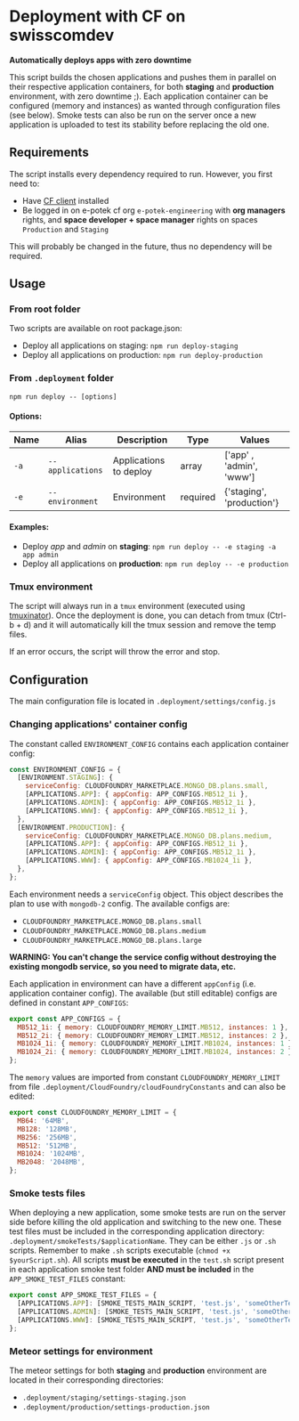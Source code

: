 # Deployment with CF on swisscomdev

**Automatically deploys apps with zero downtime**

This script builds the chosen applications and pushes them in parallel on their respective application containers, for both **staging** and **production** environment, with zero downtime ;). Each application container can be configured (memory and instances) as wanted through configuration files (see below).
Smoke tests can also be run on the server once a new application is uploaded to test its stability before replacing the old one.

## Requirements

The script installs every dependency required to run. However, you first need to:

- Have [CF client](https://docs.cloudfoundry.org/cf-cli/install-go-cli.html) installed
- Be logged in on e-potek cf org `e-potek-engineering` with **org managers** rights, and **space developer + space manager** rights on spaces `Production` and `Staging`

This will probably be changed in the future, thus no dependency will be required.

## Usage

### From root folder

Two scripts are available on root package.json:

- Deploy all applications on staging: `npm run deploy-staging`
- Deploy all applications on production: `npm run deploy-production`

### From `.deployment` folder

`npm run deploy -- [options]`

#### Options:
| Name | Alias            | Description            | Type     | Values                    |
| ---- | ---------------- | ---------------------- | -------- | ------------------------- |
| `-a` | `--applications` | Applications to deploy | array    | ['app' , 'admin', 'www']  |
| `-e` | `--environment`  | Environment            | required | {'staging', 'production'} |

#### Examples:

- Deploy *app* and *admin* on **staging**: `npm run deploy -- -e staging -a app admin`
- Deploy all applications on **production**: `npm run deploy -- -e production`

### Tmux environment

The script will always run in a `tmux` environment (executed using [tmuxinator](https://github.com/tmuxinator/tmuxinator)). Once the deployment is done, you can detach from tmux (Ctrl-b + d) and it will automatically kill the tmux session and remove the temp files.

If an error occurs, the script will throw the error and stop.

## Configuration
The main configuration file is located in `.deployment/settings/config.js`

### Changing applications' container config
The constant called `ENVIRONMENT_CONFIG` contains each application container config:

```javascript
const ENVIRONMENT_CONFIG = {
  [ENVIRONMENT.STAGING]: {
    serviceConfig: CLOUDFOUNDRY_MARKETPLACE.MONGO_DB.plans.small,
    [APPLICATIONS.APP]: { appConfig: APP_CONFIGS.MB512_1i },
    [APPLICATIONS.ADMIN]: { appConfig: APP_CONFIGS.MB512_1i },
    [APPLICATIONS.WWW]: { appConfig: APP_CONFIGS.MB512_1i },
  },
  [ENVIRONMENT.PRODUCTION]: {
    serviceConfig: CLOUDFOUNDRY_MARKETPLACE.MONGO_DB.plans.medium,
    [APPLICATIONS.APP]: { appConfig: APP_CONFIGS.MB512_1i },
    [APPLICATIONS.ADMIN]: { appConfig: APP_CONFIGS.MB512_1i },
    [APPLICATIONS.WWW]: { appConfig: APP_CONFIGS.MB1024_1i },
  },
};
```

Each environment needs a `serviceConfig` object. This object describes the plan to use with `mongodb-2` config. The available configs are:

- `CLOUDFOUNDRY_MARKETPLACE.MONGO_DB.plans.small`
- `CLOUDFOUNDRY_MARKETPLACE.MONGO_DB.plans.medium`
- `CLOUDFOUNDRY_MARKETPLACE.MONGO_DB.plans.large`


**WARNING: You can't change the service config without destroying the existing mongodb service, so you need to migrate data, etc.**

Each application in environment can have a different `appConfig` (i.e. application container config). The available (but still editable) configs are defined in constant `APP_CONFIGS`:

```javascript
export const APP_CONFIGS = {
  MB512_1i: { memory: CLOUDFOUNDRY_MEMORY_LIMIT.MB512, instances: 1 },
  MB512_2i: { memory: CLOUDFOUNDRY_MEMORY_LIMIT.MB512, instances: 2 },
  MB1024_1i: { memory: CLOUDFOUNDRY_MEMORY_LIMIT.MB1024, instances: 1 },
  MB1024_2i: { memory: CLOUDFOUNDRY_MEMORY_LIMIT.MB1024, instances: 2 },
};
```

The `memory` values are imported from constant `CLOUDFOUNDRY_MEMORY_LIMIT` from file `.deployment/CloudFoundry/cloudFoundryConstants` and can also be edited:

```javascript
export const CLOUDFOUNDRY_MEMORY_LIMIT = {
  MB64: '64MB',
  MB128: '128MB',
  MB256: '256MB',
  MB512: '512MB',
  MB1024: '1024MB',
  MB2048: '2048MB',
};
```

### Smoke tests files
When deploying a new application, some smoke tests are run on the server side before killing the old application and switching to the new one. These test files must be included in the corresponding application directory: `.deployment/smokeTests/$applicationName`. They can be either `.js` or `.sh` scripts. Remember to make `.sh` scripts executable (`chmod +x $yourScript.sh`). All scripts **must be executed** in the `test.sh` script present in each application smoke test folder **AND must be included** in the `APP_SMOKE_TEST_FILES` constant:

```javascript
export const APP_SMOKE_TEST_FILES = {
  [APPLICATIONS.APP]: [SMOKE_TESTS_MAIN_SCRIPT, 'test.js', 'someOtherTest.js', 'someTest.sh'],
  [APPLICATIONS.ADMIN]: [SMOKE_TESTS_MAIN_SCRIPT, 'test.js', 'someOtherTest2.js'],
  [APPLICATIONS.WWW]: [SMOKE_TESTS_MAIN_SCRIPT, 'test.js', 'someOtherTest.sh'],
};
```

### Meteor settings for environment

The meteor settings for both **staging** and **production** environment are located in their corresponding directories: 
- `.deployment/staging/settings-staging.json`
- `.deployment/production/settings-production.json`
